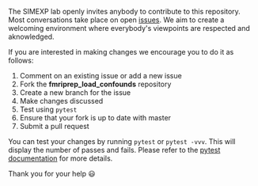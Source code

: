 The SIMEXP lab openly invites anybody to contribute to this repository. Most conversations take place on open [issues](https://github.com/SIMEXP/fmriprep_load_confounds/issues). We aim to create a welcoming environment where everybody's viewpoints are respected and aknowledged.

If you are interested in making changes we encourage you to do it as follows:

 1. Comment on an existing issue or add a new issue
 2. Fork the **fmriprep_load_confounds** repository
 3. Create a new branch for the issue
 4. Make changes discussed
 5. Test  using `pytest`
 6. Ensure that your fork is up to date with master
 7. Submit a pull request

You can test your changes by running `pytest` or `pytest -vvv`. This will display the number of passes and fails. Please refer to the [pytest documentation](https://docs.pytest.org/en/latest/usage.html) for more details.   

Thank you for your help  :smiley:
